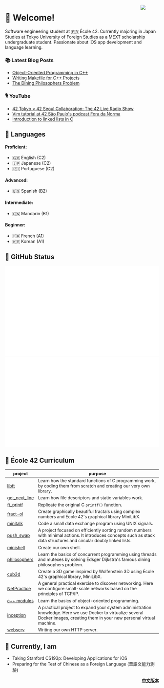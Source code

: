 <a href="#"><img align='right' src='https://github-production-user-asset-6210df.s3.amazonaws.com/48802655/256495848-7dc374e6-4ba4-442f-887f-de6898a052f8.gif' width='60'></a>

<h1>
  👋 Welcome!
</h1>

Software engineering student at 🇫🇷 École 42. Currently majoring in Japan Studies at Tokyo University of Foreign Studies as a MEXT scholarship undergraduate student. Passionate about iOS app development and language learning.

<h3> 📚 Latest Blog Posts </h3>

<!-- BLOG-POST-LIST:START -->
- [Object-Oriented Programming in C++](https://riceset.com/C++/Object-Oriented-Programming-in-C++)
- [Writing Makefile for C++ Projects](https://riceset.com/C++/Writing-Makefile-for-C++-Projects)
- [The Dining Philosophers Problem](https://riceset.com/Algorithms/The-Dining-Philosophers-Problem)
<!-- BLOG-POST-LIST:END -->

<h3> 🎙 YouTube </h3>

- [42 Tokyo × 42 Seoul Collaboration: The 42 Live Radio Show](https://youtu.be/5y_IXv28g5I)
- [Vim tutorial at 42 São Paulo's podcast Fora da Norma](https://www.youtube.com/watch?v=10BSs7UGBtY)
- [Introduction to linked lists in C](https://www.youtube.com/watch?v=5AsUZgGCG3c)

<h2> 🌱 Languages </h2>

<h4> Proficient: </h4>

- 🇬🇧 English (C2)
- 🇯🇵 Japanese (C2)
- 🇵🇹 Portuguese (C2)

<h4> Advanced: </h4>

- 🇪🇸 Spanish (B2)

<h4> Intermediate: </h4>

- 🇨🇳 Mandarin (B1)

<h4> Beginner: </h4>

- 🇫🇷 French (A1)
- 🇰🇷 Korean (A1)

<h2> 🎉 GitHub Status </h2>

![overview](https://raw.githubusercontent.com/tkomeno/github-stats-transparent/output/generated/overview.svg)
![languages](https://raw.githubusercontent.com/tkomeno/github-stats-transparent/output/generated/languages.svg)

<h2> 🚀 École 42 Curriculum </h2>

<div align="center">

| project | purpose
| ---	| ---	|
|[libft](https://github.com/riceset/libft) | Learn how the standard functions of C programming work, by coding them from scratch and creating our very own library.
|[get_next_line](https://github.com/riceset/get_next_line) | Learn how file descriptors and static variables work.
|[ft_printf](https://github.com/riceset/ft_printf) | Replicate the original C `printf()` function.
|[fract-ol](https://github.com/riceset/fract-ol) | Create graphically beautiful fractals using complex numbers and École 42's graphical library MiniLibX.
|[minitalk](https://github.com/riceset/minitalk) | Code a small data exchange program using UNIX signals.
|[push_swap](https://github.com/riceset/push_swap) | A project focused on efficiently sorting random numbers with minimal actions. It introduces concepts such as stack data structures and circular doubly linked lists.
|[minishell](https://github.com/Guiribei/my_shell) | Create our own shell.
|[philosophers](https://github.com/riceset/philosophers) | Learn the basics of concurrent programming using threads and mutexes by solving Edsger Dijkstra's famous dining philosophers problem.
|[cub3d](https://github.com/riceset/cub3d) | Create a 3D game inspired by Wolfenstein 3D using École 42's graphical library, MiniLibX.
|[NetPractice](https://github.com/riceset/netpractice) | A general practical exercise to discover networking. Here we configure small-scale networks based on the principles of TCP/IP.
|[c++ modules](https://github.com/riceset/cpp-modules) | Learn the basics of object-oriented programming.
|[inception](https://github.com/riceset/inception) | A practical project to expand your system administration knowledge. Here we use Docker to virtualize several Docker images, creating them in your new personal virtual machine.
|[webserv](https://github.com/riceset/webserv) | Writing our own HTTP server.

</div>

<h2> 💭 Currently, I am </h2>

- Taking Stanford CS193p: Developing Applications for iOS
- Preparing for the Test of Chinese as a Foreign Language (華語文能力測驗)

<p align="right">
  <a href="中文.md" style="font-weight: bold;">中文版本</a>
</p>
